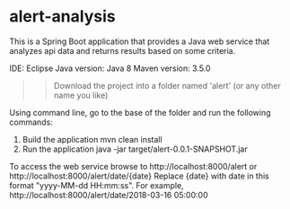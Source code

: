 # alert-analysis

This is a Spring Boot application that provides a Java web service that analyzes api data and returns results based on some criteria. 

IDE: Eclipse
Java version: Java 8
Maven version: 3.5.0 

>> Download the project into a folder named 'alert' (or any other name you like)

Using command line, go to the base of the folder and run the following commands:
1. Build the application
    mvn clean install
2. Run the application
    java -jar target/alert-0.0.1-SNAPSHOT.jar


To access the web service browse to 
  http://localhost:8000/alert
   or
  http://localhost:8000/alert/date/{date}
    Replace {date} with date in this format "yyyy-MM-dd HH:mm:ss".
    For example, http://localhost:8000/alert/date/2018-03-16 05:00:00
    
    







